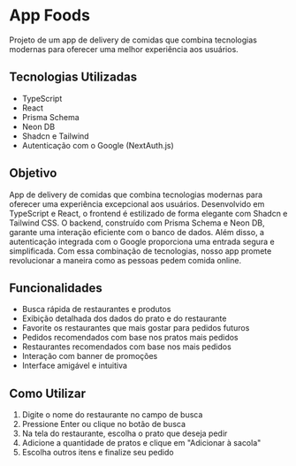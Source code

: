 # App Foods

Projeto de um app de delivery de comidas que combina tecnologias modernas para oferecer uma melhor experiência aos usuários.

## Tecnologias Utilizadas

- TypeScript
- React
- Prisma Schema
- Neon DB
- Shadcn e Tailwind
- Autenticação com o Google (NextAuth.js)

## Objetivo

App de delivery de comidas que combina tecnologias modernas para oferecer uma experiência excepcional aos usuários. Desenvolvido em TypeScript e React, o frontend é estilizado de forma elegante com Shadcn e Tailwind CSS. O backend, construído com Prisma Schema e Neon DB, garante uma interação eficiente com o banco de dados. Além disso, a autenticação integrada com o Google proporciona uma entrada segura e simplificada. Com essa combinação de tecnologias, nosso app promete revolucionar a maneira como as pessoas pedem comida online.

## Funcionalidades

- Busca rápida de restaurantes e produtos
- Exibição detalhada dos dados do prato e do restaurante
- Favorite os restaurantes que mais gostar para pedidos futuros
- Pedidos recomendados com base nos pratos mais pedidos
- Restaurantes recomendados com base nos mais pedidos
- Interação com banner de promoções
- Interface amigável e intuitiva

## Como Utilizar

1. Digite o nome do restaurante no campo de busca
2. Pressione Enter ou clique no botão de busca
3. Na tela do restaurante, escolha o prato que deseja pedir
4. Adicione a quantidade de pratos e clique em "Adicionar à sacola"
5. Escolha outros itens e finalize seu pedido
